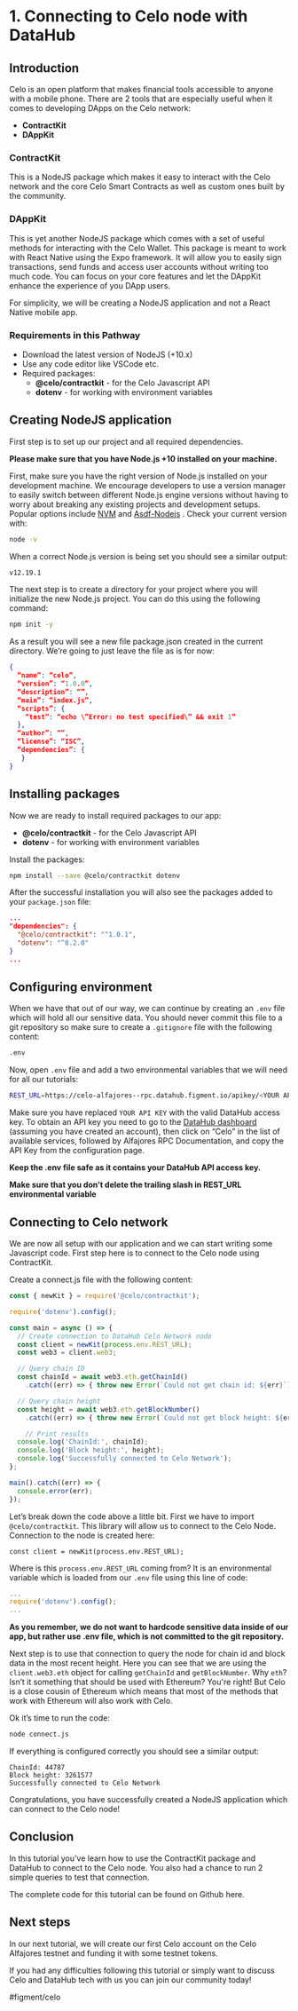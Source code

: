 # 1. Connecting to Celo node with DataHub

## Introduction
Celo is an open platform that makes financial tools accessible to anyone with a mobile phone. There are 2 tools that are especially useful when it comes to developing DApps on the Celo network:
* **ContractKit**
* **DAppKit**

### ContractKit
This is a NodeJS package which makes it easy to interact with the Celo network and the core Celo Smart Contracts as well as custom ones built by the community.

### DAppKit
This is yet another NodeJS package which comes with a set of useful methods for interacting with the Celo Wallet.  This package is meant to work with React Native using the Expo framework. It will allow you to easily sign transactions, send funds and access user accounts without writing too much code. You can focus on your core features and let the DAppKit enhance the experience of you DApp users. 

For simplicity, we will be creating a NodeJS application and not a React Native mobile app. 

### Requirements in this Pathway
* Download the latest version of NodeJS (+10.x)
* Use any code editor like VSCode etc.
* Required packages:
	* **@celo/contractkit** - for the Celo Javascript API
	* **dotenv** - for working with environment variables

## Creating NodeJS application
First step is to set up our project and all required dependencies.

**Please make sure that you have Node.js +10 installed on your machine.**

First, make sure you have the right version of Node.js installed on your development machine. 
We encourage developers to use a version manager to easily switch between different Node.js engine versions without having to worry about breaking any existing projects and development setups. Popular options include  [NVM](https://github.com/nvm-sh/nvm)  and  [Asdf-Nodejs](https://github.com/asdf-vm/asdf-nodejs) . Check your current version with:

```bash
node -v
```

When a correct Node.js version is being set you should see a similar output:

```bash
v12.19.1
```

The next step is to create a directory for your project where you will initialize the new Node.js project. You can do this using the following command:

```bash
npm init -y
```

As a result you will see a new file package.json created in the current directory. We’re going to just leave the file as is for now:

```json
{
  “name”: “celo”,
  “version”: “1.0.0”,
  “description”: “”,
  “main”: “index.js”,
  “scripts”: {
    “test”: “echo \”Error: no test specified\” && exit 1”
  },
  “author”: “”,
  “license”: “ISC”,
  “dependencies”: {
   }
}
```


## Installing packages
Now we are ready to install required packages to our app:
* **@celo/contractkit** - for the Celo Javascript API
* **dotenv** - for working with environment variables

Install the packages:

```bash
npm install --save @celo/contractkit dotenv
```

After the successful installation you will also see the packages added to your `package.json` file:

```json
...
"dependencies": {
  "@celo/contractkit": "^1.0.1",
  "dotenv": "^8.2.0"
}
...
```

## Configuring environment
When we have that out of our way, we can continue by creating an `.env` file which will hold all our sensitive data.
You should never commit this file to a git repository so make sure to create a `.gitignore` file with the following content:

```bash
.env
```

Now, open `.env` file and add a two environmental variables that we will need for all our tutorials:

```bash
REST_URL=https://celo-alfajores--rpc.datahub.figment.io/apikey/<YOUR API KEY>/
```

Make sure you have replaced `YOUR API KEY` with the valid DataHub access key. To obtain an API key you need to go to the  [DataHub dashboard](https://datahub.figment.io/login)  (assuming you have created an account), then click on “Celo” in the list of available services, followed by Alfajores RPC Documentation, and copy the API Key from the configuration page.

**Keep the .env file safe as it contains your DataHub API access key.**

**Make sure that you don’t delete the trailing slash in REST_URL environmental variable**

## Connecting to Celo network
We are now all setup with our application and we can start writing some Javascript code. First step here is to connect to the Celo node using ContractKit.

Create a connect.js file with the following content:

```javascript
const { newKit } = require('@celo/contractkit');

require('dotenv').config();

const main = async () => {
  // Create connection to DataHub Celo Network node
  const client = newKit(process.env.REST_URL);
  const web3 = client.web3;

  // Query chain ID
  const chainId = await web3.eth.getChainId()
    .catch((err) => { throw new Error(`Could not get chain id: ${err}`); });

  // Query chain height
  const height = await web3.eth.getBlockNumber()
    .catch((err) => { throw new Error(`Could not get block height: ${err}`); });

	// Print results
  console.log('ChainId:', chainId);
  console.log('Block height:', height);
  console.log('Successfully connected to Celo Network');
};

main().catch((err) => {
  console.error(err);
});
```

Let’s break down the code above a little bit.
First we have to import `@celo/contractkit`. This library will allow us to connect to the Celo Node. Connection to the node is created here:
```
const client = newKit(process.env.REST_URL);
```

Where is this `process.env.REST_URL` coming from?
It is an environmental variable which is loaded from our `.env` file using this line of code: 
```javascript
...
require('dotenv').config();
...
```

**As you remember, we do not want to hardcode sensitive data inside of our app, but rather use .env file, which is not committed to the git repository.**

Next step is to use that connection to query the node for chain id and block data in the most recent height. Here you can see that we are using the `client.web3.eth` object for calling `getChainId` and `getBlockNumber`. Why `eth`? Isn’t it something that should be used with Ethereum? You're right! But Celo is a close cousin of Ethereum which means that most of the methods that work with Ethereum will also work with Celo.

Ok it’s time to run the code:

```bash
node connect.js
```

If everything is configured correctly you should see a similar output:

```
ChainId: 44787
Block height: 3261577
Successfully connected to Celo Network
```

Congratulations, you have successfully created a NodeJS application which can connect to the Celo node!

## Conclusion
In this tutorial you’ve learn how to use the ContractKit package and DataHub to connect to the Celo node. You also had a chance to run 2 simple queries to test that connection.

The complete code for this tutorial can be found on Github here. 

## Next steps
In our next tutorial, we will create our first Celo account on the Celo Alfajores testnet and funding it with some testnet tokens.

If you had any difficulties following this tutorial or simply want to discuss Celo and DataHub tech with us you can join our community today!

#figment/celo
